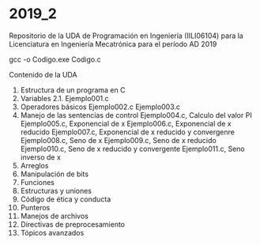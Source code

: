 # 2019_2
Repositorio de la UDA de Programación en Ingeniería (IILI06104) para la Licenciatura en Ingeniería Mecatrónica para el período AD 2019

gcc -o Codigo.exe Codigo.c

Contenido de la UDA
1. Estructura de un programa en C
2. Variables
	2.1. Ejemplo001.c
3. Operadores básicos
	Ejemplo002.c
	Ejemplo003.c
4. Manejo de las sentencias de control
	Ejemplo004.c, Calculo del valor PI
	Ejemplo005.c, Exponencial de x
	Ejemplo006.c, Exponencial de x reducido
	Ejemplo007.c, Exponencial de x reducido y convergenre
	Ejemplo008.c, Seno de x
	Ejemplo009.c, Seno de x reducido
	Ejemplo010.c, Seno de x reducido y convergente
	Ejemplo011.c, Seno inverso de x
5. Arreglos
6. Manipulación de bits
7. Funciones
8. Estructuras y uniones
9. Código de ética y conducta
10. Punteros
11. Manejos de archivos
12. Directivas de preprocesamiento
13. Tópicos avanzados
